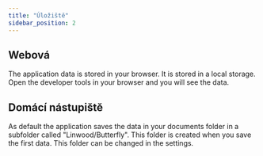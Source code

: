 ```yaml
---
title: "Úložiště"
sidebar_position: 2
---
```


## Webová

The application data is stored in your browser. It is stored in a local storage. Open the developer tools in your browser and you will see the data.

## Domácí nástupiště

As default the application saves the data in your documents folder in a subfolder called "Linwood/Butterfly". This folder is created when you save the first data. This folder can be changed in the settings.
